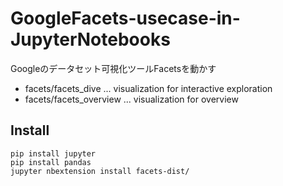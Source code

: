 # GoogleFacets-usecase-in-JupyterNotebooks

Googleのデータセット可視化ツールFacetsを動かす
- facets/facets_dive ... visualization for interactive exploration
- facets/facets_overview ... visualization for overview 

## Install
```
pip install jupyter
pip install pandas
jupyter nbextension install facets-dist/
```